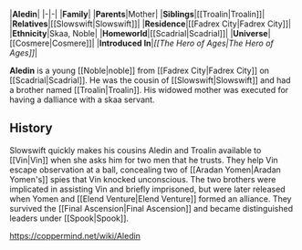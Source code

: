 |**Aledin**|
|-|-|
|**Family**|
|**Parents**|Mother|
|**Siblings**|[[Troalin\|Troalin]]|
|**Relatives**|[[Slowswift\|Slowswift]]|
|**Residence**|[[Fadrex City\|Fadrex City]]|
|**Ethnicity**|Skaa, Noble|
|**Homeworld**|[[Scadrial\|Scadrial]]|
|**Universe**|[[Cosmere\|Cosmere]]|
|**Introduced In**|*[[The Hero of Ages\|The Hero of Ages]]*|

**Aledin** is a young [[Noble\|noble]] from [[Fadrex City\|Fadrex City]] on [[Scadrial\|Scadrial]]. He was the cousin of [[Slowswift\|Slowswift]] and had a brother named [[Troalin\|Troalin]]. His widowed mother was executed for having a dalliance with a skaa servant.

## History
Slowswift quickly makes his cousins Aledin and Troalin available to [[Vin\|Vin]] when she asks him for two men that he trusts. They help Vin escape observation at a ball, concealing two of [[Aradan Yomen\|Aradan Yomen's]] spies that Vin knocked unconscious. The two brothers were implicated in assisting Vin and briefly imprisoned, but were later released when Yomen and [[Elend Venture\|Elend Venture]] formed an alliance. They survived the [[Final Ascension\|Final Ascension]] and became distinguished leaders under [[Spook\|Spook]].



https://coppermind.net/wiki/Aledin